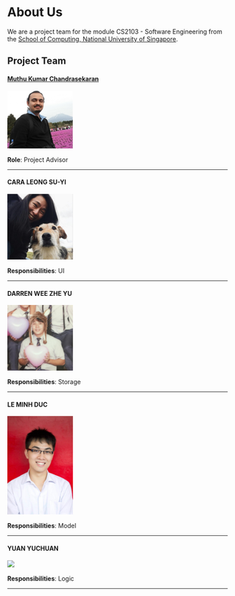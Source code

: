 # About Us

We are a project team for the module CS2103 - Software Engineering from the [School of Computing, National University of Singapore](http://www.comp.nus.edu.sg).

## Project Team

#### [Muthu Kumar Chandrasekaran](http://wing.comp.nus.edu.sg/~cmkumar)
<img src="images/Muthu.jpg" width="150"><br>

**Role**: Project Advisor

-----

#### CARA LEONG SU-YI
<img src="images/Cara.jpg" width="150"><br>

**Responsibilities**: UI

-----

#### DARREN WEE ZHE YU
<img src="images/Darren.jpg" width="150"><br>

**Responsibilities**: Storage

-----

#### LE MINH DUC
<img src="images/MinhDuc.jpg" width="150"><br>

**Responsibilities**: Model

-----

#### YUAN YUCHUAN
<img src="images/Yuchaun.jpg" width="150"><br>

**Responsibilities**: Logic

-----


